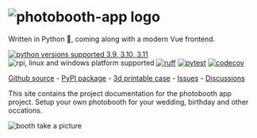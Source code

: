 # ![photobooth-app logo](https://raw.githubusercontent.com/mgrl/photobooth-app/main/assets/logo/logo-text-black-transparent.png)

Written in Python 🐍, coming along with a modern Vue frontend.

[![python versions supported 3.9, 3.10, 3.11](https://img.shields.io/pypi/pyversions/photobooth-app)](https://pypi.org/project/photobooth-app/)
![rpi, linux and windows platform supported](https://img.shields.io/badge/platform-rpi%20%7C%20linux%20%7C%20windows-lightgrey)
[![ruff](https://github.com/mgrl/photobooth-app/actions/workflows/ruff.yml/badge.svg)](https://github.com/mgrl/photobooth-app/actions/workflows/ruff.yml)
[![pytest](https://github.com/mgrl/photobooth-app/actions/workflows/pytests.yml/badge.svg)](https://github.com/mgrl/photobooth-app/actions/workflows/pytests.yml)
[![codecov](https://codecov.io/gh/mgrl/photobooth-app/branch/dev/graph/badge.svg?token=SBB5DGX17V)](https://codecov.io/gh/mgrl/photobooth-app)

[Github source](https://github.com/mgrl/photobooth-app/) - [PyPI package](https://pypi.org/project/photobooth-app/) - [3d printable case](https://github.com/mgrl/photobooth-3d/) - [Issues](https://github.com/mgrl/photobooth-app/issues) - [Discussions](https://github.com/mgrl/photobooth-app/discussions)

This site contains the project documentation for the
photobooth app project.
Setup your own photobooth for your wedding, birthday and other occations.

![booth take a picture](./assets/take-picture.gif)
